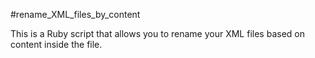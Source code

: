 #rename_XML_files_by_content

This is a Ruby script that allows you to rename your XML files based on content inside the file.


